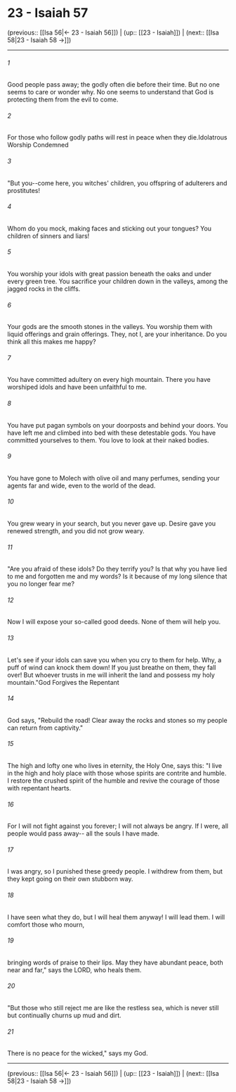 # 23 - Isaiah 57

(previous:: [[Isa 56|← 23 - Isaiah 56]]) | (up:: [[23 - Isaiah]]) | (next:: [[Isa 58|23 - Isaiah 58 →]])

***


###### 1 
Good people pass away; the godly often die before their time. But no one seems to care or wonder why. No one seems to understand that God is protecting them from the evil to come. 

###### 2 
For those who follow godly paths will rest in peace when they die.Idolatrous Worship Condemned 

###### 3 
"But you--come here, you witches' children, you offspring of adulterers and prostitutes! 

###### 4 
Whom do you mock, making faces and sticking out your tongues? You children of sinners and liars! 

###### 5 
You worship your idols with great passion beneath the oaks and under every green tree. You sacrifice your children down in the valleys, among the jagged rocks in the cliffs. 

###### 6 
Your gods are the smooth stones in the valleys. You worship them with liquid offerings and grain offerings. They, not I, are your inheritance. Do you think all this makes me happy? 

###### 7 
You have committed adultery on every high mountain. There you have worshiped idols and have been unfaithful to me. 

###### 8 
You have put pagan symbols on your doorposts and behind your doors. You have left me and climbed into bed with these detestable gods. You have committed yourselves to them. You love to look at their naked bodies. 

###### 9 
You have gone to Molech with olive oil and many perfumes, sending your agents far and wide, even to the world of the dead. 

###### 10 
You grew weary in your search, but you never gave up. Desire gave you renewed strength, and you did not grow weary. 

###### 11 
"Are you afraid of these idols? Do they terrify you? Is that why you have lied to me and forgotten me and my words? Is it because of my long silence that you no longer fear me? 

###### 12 
Now I will expose your so-called good deeds. None of them will help you. 

###### 13 
Let's see if your idols can save you when you cry to them for help. Why, a puff of wind can knock them down! If you just breathe on them, they fall over! But whoever trusts in me will inherit the land and possess my holy mountain."God Forgives the Repentant 

###### 14 
God says, "Rebuild the road! Clear away the rocks and stones so my people can return from captivity." 

###### 15 
The high and lofty one who lives in eternity, the Holy One, says this: "I live in the high and holy place with those whose spirits are contrite and humble. I restore the crushed spirit of the humble and revive the courage of those with repentant hearts. 

###### 16 
For I will not fight against you forever; I will not always be angry. If I were, all people would pass away-- all the souls I have made. 

###### 17 
I was angry, so I punished these greedy people. I withdrew from them, but they kept going on their own stubborn way. 

###### 18 
I have seen what they do, but I will heal them anyway! I will lead them. I will comfort those who mourn, 

###### 19 
bringing words of praise to their lips. May they have abundant peace, both near and far," says the LORD, who heals them. 

###### 20 
"But those who still reject me are like the restless sea, which is never still but continually churns up mud and dirt. 

###### 21 
There is no peace for the wicked," says my God.

***

(previous:: [[Isa 56|← 23 - Isaiah 56]]) | (up:: [[23 - Isaiah]]) | (next:: [[Isa 58|23 - Isaiah 58 →]])
